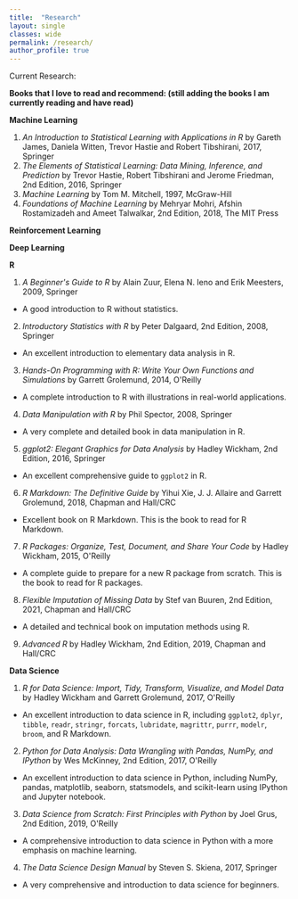 ```yaml
---
title:  "Research"
layout: single
classes: wide
permalink: /research/
author_profile: true
---
```


Current Research:

**Books that I love to read and recommend: (still adding the books I am currently reading and have read)**

**Machine Learning**
1. *An Introduction to Statistical Learning with Applications in R* by Gareth James, Daniela Witten, Trevor Hastie and Robert Tibshirani, 2017, Springer
2. *The Elements of Statistical Learning: Data Mining, Inference, and Prediction* by Trevor Hastie, Robert Tibshirani and Jerome Friedman, 2nd Edition, 2016, Springer
3. *Machine Learning* by Tom M. Mitchell, 1997, McGraw-Hill
4. *Foundations of Machine Learning* by Mehryar Mohri, Afshin Rostamizadeh and Ameet Talwalkar, 2nd Edition, 2018, The MIT Press

**Reinforcement Learning**

**Deep Learning**

**R**
1. *A Beginner's Guide to R* by Alain Zuur, Elena N. Ieno and Erik Meesters, 2009, Springer
- A good introduction to R without statistics.
2. *Introductory Statistics with R* by Peter Dalgaard, 2nd Edition, 2008, Springer
- An excellent introduction to elementary data analysis in R.
3. *Hands-On Programming with R: Write Your Own Functions and Simulations* by Garrett Grolemund, 2014, O'Reilly
- A complete introduction to R with illustrations in real-world applications.
4. *Data Manipulation with R* by Phil Spector, 2008, Springer
- A very complete and detailed book in data manipulation in R.
5. *ggplot2: Elegant Graphics for Data Analysis* by Hadley Wickham, 2nd Edition, 2016, Springer
- An excellent comprehensive guide to `ggplot2` in R.
6. *R Markdown: The Definitive Guide* by Yihui Xie, J. J. Allaire and Garrett Grolemund, 2018, Chapman and Hall/CRC
- Excellent book on R Markdown. This is the book to read for R Markdown.
7. *R Packages: Organize, Test, Document, and Share Your Code* by Hadley Wickham, 2015, O'Reilly
- A complete guide to prepare for a new R package from scratch. This is the book to read for R packages.
8. *Flexible Imputation of Missing Data* by Stef van Buuren, 2nd Edition, 2021, Chapman and Hall/CRC
- A detailed and technical book on imputation methods using R.
9. *Advanced R* by Hadley Wickham, 2nd Edition, 2019, Chapman and Hall/CRC

**Data Science**
1. *R for Data Science: Import, Tidy, Transform, Visualize, and Model Data* by Hadley Wickham and Garrett Grolemund, 2017, O'Reilly
- An excellent introduction to data science in R, including `ggplot2`, `dplyr`, `tibble`, `readr`, `stringr`, `forcats`, `lubridate`, `magrittr`, `purrr`, `modelr`, `broom`, and R Markdown.
2. *Python for Data Analysis: Data Wrangling with Pandas, NumPy, and IPython* by Wes McKinney, 2nd Edition, 2017, O'Reilly
- An excellent introduction to data science in Python, including NumPy, pandas, matplotlib, seaborn, statsmodels, and scikit-learn using IPython and Jupyter notebook.
3. *Data Science from Scratch: First Principles with Python* by Joel Grus, 2nd Edition, 2019, O'Reilly
- A comprehensive introduction to data science in Python with a more emphasis on machine learning.
4. *The Data Science Design Manual* by Steven S. Skiena, 2017, Springer
- A very comprehensive and introduction to data science for beginners.

